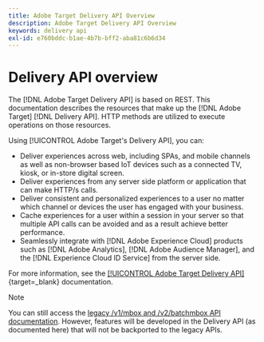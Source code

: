 ```yaml
---
title: Adobe Target Delivery API Overview
description: Adobe Target Delivery API Overview
keywords: delivery api
exl-id: e760bddc-b1ae-4b7b-bff2-aba81c6b6d34
---
```

# Delivery API overview

The [!DNL Adobe Target Delivery API] is based on REST. This documentation describes the resources that make up the [!DNL Adobe Target] [!DNL Delivery API]. HTTP methods are utilized to execute operations on those resources.

Using [!UICONTROL Adobe Target's Delivery API], you can:

* Deliver experiences across web, including SPAs, and mobile channels as well as non-browser based IoT devices such as a connected TV, kiosk, or in-store digital screen.
* Deliver experiences from any server side platform or application that can make HTTP/s calls.
* Deliver consistent and personalized experiences to a user no matter which channel or devices the user has engaged with your business.
* Cache experiences for a user within a session in your server so that multiple API calls can be avoided and as a result achieve better performance.
* Seamlessly integrate with [!DNL Adobe Experience Cloud] products such as [!DNL Adobe Analytics], [!DNL Adobe Audience Manager], and the [!DNL Experience Cloud ID Service] from the server side.

For more information, see the [[!UICONTROL Adobe Target Delivery API]](https://developer.adobe.com/target/implement/delivery-api/){target=_blank} documentation.

>[!NOTE]
>
>You can still access the [legacy /v1/mbox and /v2/batchmbox API documentation](https://developers.adobetarget.com/api/legacy-api/index.html). However, features will be developed in the Delivery API (as documented here) that will not be backported to the legacy APIs.
